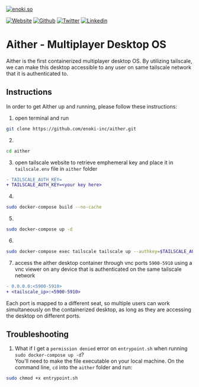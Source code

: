 [![enoki.so](https://github.com/enoki-inc/alpine-sway-docker/blob/main/aither.gif)](https://enoki.so)

[![Website](https://img.shields.io/static/v1.svg?color=b58900&labelColor=002b36&logoColor=ffffff&style=for-the-badge&label=enoki-inc&message=website)](https://enoki.so "check out our landing page!")
[![Github](https://img.shields.io/static/v1.svg?color=b58900&labelColor=002b36&logoColor=ffffff&style=for-the-badge&label=enoki-inc&message=github)](https://github.com/enoki-inc "check out our github!")
[![Twitter](https://img.shields.io/static/v1.svg?color=b58900&labelColor=002b36&logoColor=ffffff&style=for-the-badge&label=enoki-inc&message=twitter)](https://twitter.com/Enoki_Inc "check out our twitter page!")
[![Linkedin](https://img.shields.io/static/v1.svg?color=b58900&labelColor=002b36&logoColor=ffffff&style=for-the-badge&label=enoki-inc&message=linkedin)](https://linkedin.com/company/enoki-inc/ "check out our linkedin page!")

# Aither - Multiplayer Desktop OS

Aither is the first containerized multiplayer desktop OS. By utilizing tailscale, we can make this desktop accessible to any user on same tailscale network that it is authenticated to.

## Instructions

In order to get Aither up and running, please follow these instructions:

1. open terminal and run 
```bash
git clone https://github.com/enoki-inc/aither.git
`````
2. 
```bash
cd aither
```````
3. open tailscale website to retrieve emphemeral key and place it in `tailscale.env` file in `aither` folder
```diff
- TAILSCALE_AUTH_KEY=
+ TAILSCALE_AUTH_KEY=<your key here>
```
4. 
```bash
sudo docker-compose build --no-cache
`````
5. 
```bash
sudo docker-compose up -d
`````
6. 
```bash
sudo docker-compose exec tailscale tailscale up --authkey=$TAILSCALE_AUTH_KEY
`````
7. access the aither desktop container through vnc ports `5900-5910` using a vnc viewer on any device that is authenticated on the same tailscale network
```diff
- 0.0.0.0:<5900-5910>
+ <tailscale_ip>:<5900-5910>
```

Each port is mapped to a different seat, so multiple users can work simultaneously on the containerized desktop, as long as they are accessing the desktop on different ports. 

## Troubleshooting

1) What if I get a `permission denied` error on `entrypoint.sh` when running `sudo docker-compose up -d`? \
You'll need to make the file executable on your local machine. On the command line, `cd` into the `aither` folder and run: 
```bash
sudo chmod +x entrypoint.sh
`````
